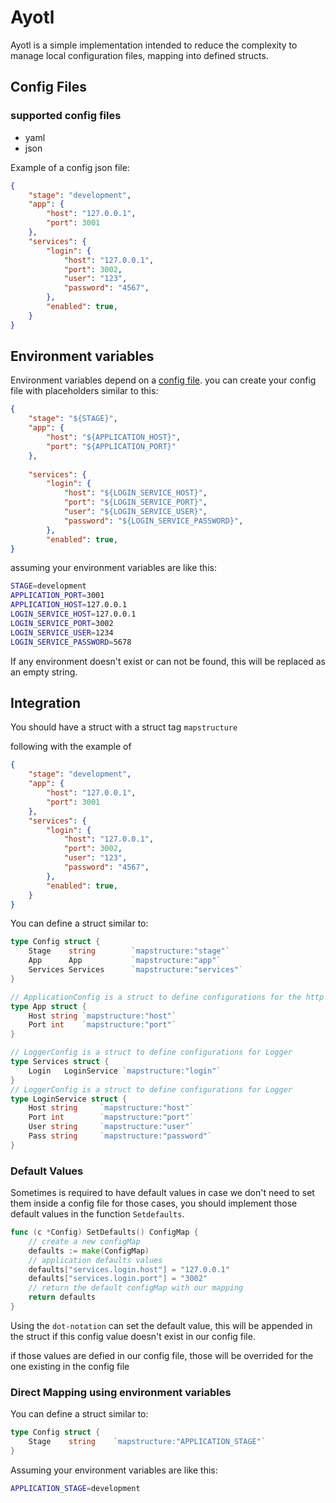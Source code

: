 # Ayotl

Ayotl is a simple implementation intended to reduce the complexity to manage local configuration files, mapping into defined structs.


## Config Files

### supported config files
- yaml
- json

Example of a config json file:

```json
{
    "stage": "development",
    "app": {
        "host": "127.0.0.1",
        "port": 3001
    },
    "services": {
        "login": {
            "host": "127.0.0.1",
            "port": 3002,
            "user": "123",
            "password": "4567",
        },
        "enabled": true,
    }
}
```
## Environment variables
Environment variables depend on a [config file](#config-files).
you can create your config file with placeholders similar to this:
```json
{
    "stage": "${STAGE}",
    "app": {
        "host": "${APPLICATION_HOST}",
        "port": "${APPLICATION_PORT}"
    },
   
    "services": {
        "login": {
            "host": "${LOGIN_SERVICE_HOST}",
            "port": "${LOGIN_SERVICE_PORT}",
            "user": "${LOGIN_SERVICE_USER}",
            "password": "${LOGIN_SERVICE_PASSWORD}",
        },
        "enabled": true,
}
```
assuming your environment variables are like this:
```bash
STAGE=development
APPLICATION_PORT=3001
APPLICATION_HOST=127.0.0.1
LOGIN_SERVICE_HOST=127.0.0.1
LOGIN_SERVICE_PORT=3002
LOGIN_SERVICE_USER=1234
LOGIN_SERVICE_PASSWORD=5678
```
If any environment doesn't exist or can not be found, this will be replaced as an empty string.

## Integration

You should have a struct with a struct tag `mapstructure`

following with the example of

```json
{
    "stage": "development",
    "app": {
        "host": "127.0.0.1",
        "port": 3001
    },
    "services": {
        "login": {
            "host": "127.0.0.1",
            "port": 3002,
            "user": "123",
            "password": "4567",
        },
        "enabled": true,
    }
}
```

You can define a struct similar to:
```go
type Config struct {
	Stage    string        `mapstructure:"stage"`
	App      App           `mapstructure:"app"`
	Services Services      `mapstructure:"services"`
}

// ApplicationConfig is a struct to define configurations for the http server
type App struct {
	Host string `mapstructure:"host"`
	Port int    `mapstructure:"port"`
}

// LoggerConfig is a struct to define configurations for Logger
type Services struct {
	Login   LoginService `mapstructure:"login"`
}
// LoggerConfig is a struct to define configurations for Logger
type LoginService struct {
	Host string     `mapstructure:"host"`
	Port int        `mapstructure:"port"`
	User string     `mapstructure:"user"`
	Pass string     `mapstructure:"password"`
}
```

### Default Values
Sometimes is required to have default values in case we don't need to set them inside a config file
for those cases, you should implement those default values in the function `Setdefaults`.

```go
func (c *Config) SetDefaults() ConfigMap {
    // create a new configMap
	defaults := make(ConfigMap)
	// application defaults values
	defaults["services.login.host"] = "127.0.0.1"
	defaults["services.login.port"] = "3002"
    // return the default configMap with our mapping
	return defaults
}
```
Using the `dot-notation` can set the default value, this will be appended in the struct if this config value doesn't exist in our config file.

if those values are defied in our config file, those will be overrided for the one existing in the config file

### Direct Mapping using environment variables
You can define a struct similar to:
```go
type Config struct {
	Stage    string    `mapstructure:"APPLICATION_STAGE"`
}
```
Assuming your environment variables are like this:
```bash
APPLICATION_STAGE=development
```
